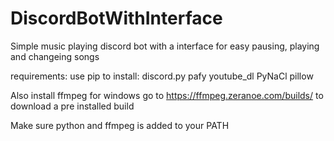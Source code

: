 # DiscordBotWithInterface
Simple music playing discord bot with a interface for easy pausing, playing and changeing songs

requirements:
use pip to install:
discord.py
pafy
youtube_dl
PyNaCl
pillow

Also install ffmpeg for windows go to https://ffmpeg.zeranoe.com/builds/ to download a pre installed build

Make sure python and ffmpeg is added to your PATH
